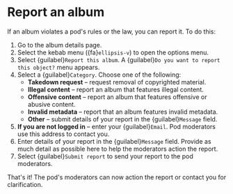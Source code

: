 # Report an album

If an album violates a pod's rules or the law, you can report it. To do this:

1. Go to the album details page.
2. Select the kebab menu ({fa}`ellipsis-v`) to open the options menu.
3. Select {guilabel}`Report this album`. A {guilabel}`Do you want to report this object?` menu appears.
4. Select a {guilabel}`Category`. Choose one of the following:
   - __Takedown request__ – request removal of copyrighted material.
   - __Illegal content__ –  report an album that features illegal content.
   - __Offensive content__ – report an album that features offensive or abusive content.
   - __Invalid metadata__ – report that an album features invalid metadata.
   - __Other__ – submit details of your report in the {guilabel}`Message` field.
5. __If you are not logged in__ – enter your {guilabel}`Email`. Pod moderators use this address to contact you.
6. Enter details of your report in the {guilabel}`Message` field. Provide as much detail as possible here to help the moderators action the report.
7. Select {guilabel}`Submit report` to send your report to the pod moderators.

That's it! The pod's moderators can now action the report or contact you for clarification.

